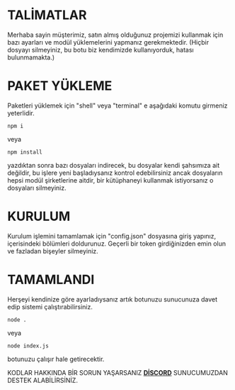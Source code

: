 # TALİMATLAR
Merhaba sayin müşterimiz, satın almış olduğunuz projemizi kullanmak için bazı ayarları ve modül yüklemelerini yapmanız gerekmektedir.
(Hiçbir dosyayı silmeyiniz, bu botu biz kendimizde kullanıyorduk, hatası bulunmamakta.)

# PAKET YÜKLEME
Paketleri yüklemek için "shell" veya "terminal" e aşağıdaki komutu girmeniz yeterlidir.
```
npm i
```
veya
```
npm install
```
yazdıktan sonra bazı dosyaları indirecek, bu dosyalar kendi şahsımıza ait değildir, bu işlere yeni başladıysanız kontrol edebilirsiniz ancak dosyaların hepsi modül şirketlerine aitdir, bir kütüphaneyi kullanmak istiyorsanız o dosyaları silmeyiniz.

# KURULUM
Kurulum işlemini tamamlamak için "config.json" dosyasına giriş yapınız, içerisindeki bölümleri doldurunuz.
Geçerli bir token girdiğinizden emin olun ve fazladan bişeyler silmeyiniz.


# TAMAMLANDI
Herşeyi kendinize göre ayarladıysanız artık botunuzu sunucunuza davet edip sistemi çalıştırabilirsiniz.
```
node .
```
veya 
```
node index.js
```
botunuzu çalışır hale getirecektir.


KODLAR HAKKINDA BİR SORUN YAŞARSANIZ **[DİSCORD](https://discord.gg/WYersnJp2f)** SUNUCUMUZDAN DESTEK ALABİLİRSİNİZ.
